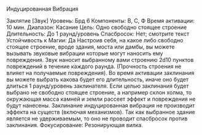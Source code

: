 
Индуцированная Вибрация

Заклятие [Звук]
Уровень: Брд 6
Компоненты: В, С, Ф
Время активации: 10 мин.
Диапазон: Касание
Цель: Одно свободно стоящее строение
Длительность: До 1 раунд/уровень
Спасбросок: Нет; смотрите текст
Устойчивость к Магии: Да
Настроив себя, на какое либо свободно стоящее строение, вроде здания,
моста или дамбы, вы можете вызывать
звуковые вибрации которые могут наносить ему повреждения. Звук наносит
выбранному вами строению 2d10 пунктов повреждений в течение каждого
раунда. (Прочность строения не влияет
на получаемые повреждения). Во время
активации заклинания вы можете выбрать какова будет его длительность,
иначе оно будет длиться 1 раунд/уровень заклинателя. Если целью заклинания будет выбрано не свободно стоящее строение, а например склон холма,
то окружающая масса камней и земли
рассеет эффект и повреждения не будут
нанесены.
Заклинание индуцированная вибрация не производит эффекта на существ
(включая механизмов). Так как выбранное здание является не удерживаемым,
то оно не проводит спасбросок против
заклинания.
Фокусирование: Резонирующая вилка.
